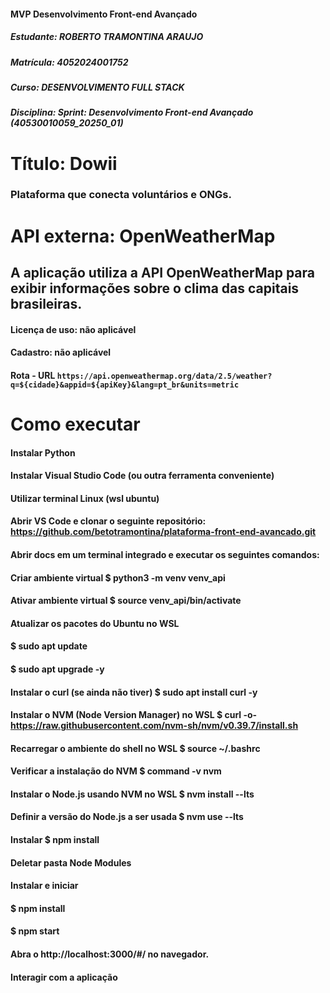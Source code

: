 #### MVP Desenvolvimento Front-end Avançado
##### Estudante: ROBERTO TRAMONTINA ARAUJO
##### Matrícula: 4052024001752
##### Curso: DESENVOLVIMENTO FULL STACK
##### Disciplina: Sprint: Desenvolvimento Front-end Avançado (40530010059_20250_01)
# Título: Dowii 
### Plataforma que conecta voluntários e ONGs. 

# API externa: OpenWeatherMap
## A aplicação utiliza a API OpenWeatherMap para exibir informações sobre o clima das capitais brasileiras.
#### Licença de uso: não aplicável
#### Cadastro: não aplicável
#### Rota - URL `https://api.openweathermap.org/data/2.5/weather?q=${cidade}&appid=${apiKey}&lang=pt_br&units=metric`

# Como executar
#### Instalar Python
#### Instalar Visual Studio Code (ou outra ferramenta conveniente)
#### Utilizar terminal Linux (wsl ubuntu)
#### Abrir VS Code e clonar o seguinte repositório: https://github.com/betotramontina/plataforma-front-end-avancado.git 
#### Abrir docs em um terminal integrado e executar os seguintes comandos:
#### Criar ambiente virtual $ python3 -m venv venv_api
#### Ativar ambiente virtual $ source venv_api/bin/activate
#### Atualizar os pacotes do Ubuntu no WSL 
#### $ sudo apt update 
#### $ sudo apt upgrade -y
#### Instalar o curl (se ainda não tiver) $ sudo apt install curl -y
#### Instalar o NVM (Node Version Manager) no WSL $ curl -o- https://raw.githubusercontent.com/nvm-sh/nvm/v0.39.7/install.sh
#### Recarregar o ambiente do shell no WSL $ source ~/.bashrc
#### Verificar a instalação do NVM $ command -v nvm
#### Instalar o Node.js usando NVM no WSL $ nvm install --lts
#### Definir a versão do Node.js a ser usada $ nvm use --lts
#### Instalar $ npm install
#### Deletar pasta Node Modules
#### Instalar e iniciar 
#### $ npm install 
#### $ npm start
#### Abra o http://localhost:3000/#/ no navegador.
#### Interagir com a aplicação

